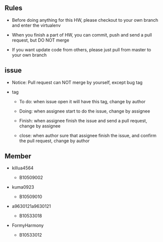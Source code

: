## Rules

- Before doing anything for this HW, please checkout to your own branch and enter the virtualenv

- When you finish a part of HW, you can commit, push and send a pull request, but DO NOT merge 

- If you want update code from others, please just pull from master to your own branch

## issue

- Notice: Pull request can NOT merge by yourself, except bug tag

- tag

    - To do: when issue open it will have this tag, change by author

    - Doing: when assignee start to do the issue, change by assignee 

    - Finish: when assignee finish the issue and send a pull request, change by assignee

    - close: when author sure that assignee finish the issue, and confirm the pull request, change by author 

## Member

- killua4564

    - B10509002

- kuma0923

    - B10509010

- a9630121a9630121

    - B10533018

- FormyHarmony

    - B10533012
